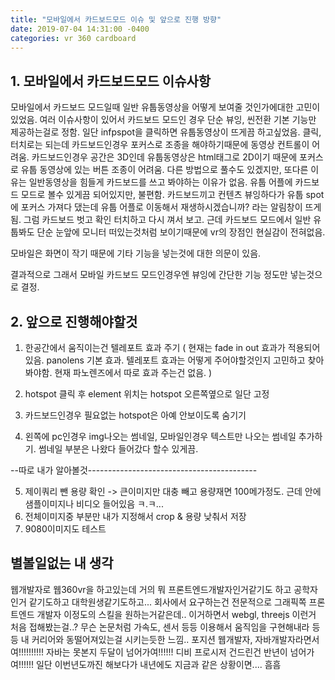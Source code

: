 ```yaml
---
title: "모바일에서 카드보드모드 이슈 및 앞으로 진행 방향"
date: 2019-07-04 14:31:00 -0400
categories: vr 360 cardboard
---
```


## 1. 모바일에서 카드보드모드 이슈사항
모바일에서 카드보드 모드일때 일반 유툽동영상을 어떻게 보여줄 것인가에대한 고민이 있었음.
여러 이슈사항이 있어서 카드보드 모드인 경우 단순 뷰잉, 씬전환 기본 기능만 제공하는걸로 정함.
일단 infpspot을 클릭하면 유툽동영상이 뜨게끔 하고싶었음.
클릭, 터치로는 되는데 카드보드인경우 포커스로 조종을 해야하기때문에 동영상 컨트롤이 어려움.
카드보드인경우 공간은 3D인데 유툽동영상은 html태그로 2D이기 때문에 포커스로 유툽 동영상에 있는 버튼 조종이 어려움.
다른 방법으로 풀수도 있겠지만, 또다른 이유는 일반동영상을 힘들게 카드보드를 쓰고 봐야하는 이유가 없음.
유툽 어플에 카드보드 모드로 볼수 있게끔 되어있지만, 불편함.
카드보드끼고 컨텐츠 뷰잉하다가 유툽 spot에 포커스 가져다 댔는데 유툽 어플로 이동해서 재생하시겠습니까? 라는 알림창이 뜨게됨. 그럼 카드보드 벗고 확인 터치하고 다시 껴서 보고. 근데 카드보드 모드에서 일반 유툽봐도 단순 눈앞에 모니터 떠있는것처럼 보이기때문에 vr의 장점인 현실감이 전혀없음.

모바일은 화면이 작기 때문에 기타 기능을 넣는것에 대한 의문이 있음.

결과적으로 그래서 모바일 카드보드 모드인경우엔 뷰잉에 간단한 기능 정도만 넣는것으로 결정.

## 2. 앞으로 진행해야할것
1. 한공간에서 움직이는건 텔레포트 효과 주기 ( 현재는 fade in out 효과가 적용되어있음. panolens 기본 효과. 텔레포트 효과는 어떻게 주어야할것인지 고민하고 찾아봐야함. 현재 파노렌즈에서 따로 효과 주는건 없음. )

2. hotspot 클릭 후 element 위치는 hotspot 오른쪽옆으로 일단 고정

3. 카드보드인경우 필요없는 hotspot은 아예 안보이도록 숨기기

4. 왼쪽에 pc인경우 img나오는 썸네일, 모바일인경우 텍스트만 나오는 썸네일 추가하기. 썸네일 부분은 나왔다 들어갔다 할수 있게끔.

--따로 내가 알아볼것------------------------------------------

5. 제이쿼리 뺀 용량 확인 -> 큰이미지만 대충 빼고 용량재면 100메가정도. 근데 안에 샘플이미지나 비디오 들어있음 ㅋ.ㅋ...
6. 전체이미지중 부분만 내가 지정해서 crop & 용량 낮춰서 저장
7. 9080이미지도 테스트

## 별볼일없는 내 생각
웹개발자로 웹360vr을 하고있는데 거의 뭐 프론트엔드개발자인거같기도 하고 공학자인거 같기도하고 대학원생같기도하고...
회사에서 요구하는건 전문적으로 그래픽쪽 프론트엔드 개발자 이정도의 스킬을 원하는거같은데.. 이거하면서 webgl, threejs 이런거 처음 접해봤는걸..?
무슨 논문처럼 가속도, 센서 등등 이용해서 움직임을 구현해내라 등등 내 커리어와 동떨어져있는걸 시키는듯한 느낌.. 포지션 웹개발자, 자바개발자라면서여!!!!!!!!!! 자바는 못본지 두달이 넘어가여!!!!!! 디비 프로시저 건드린건 반년이 넘어가여!!!!!! 일단 이번년도까진 해보다가 내년에도 지금과 같은 상황이면.... 흠흠
